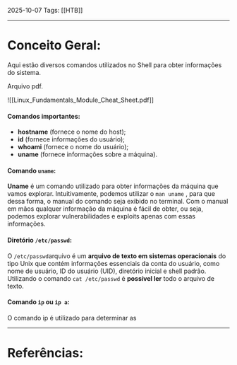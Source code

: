 2025-10-07
Tags: [[HTB]]

----
# Conceito Geral:

Aqui estão diversos comandos utilizados no Shell para obter informações do sistema.

Arquivo pdf.


![[Linux_Fundamentals_Module_Cheat_Sheet.pdf]]

#### Comandos importantes:

- **hostname** (fornece o nome do host);
- **id** (fornece informações do usuário);
- **whoami** (fornece o nome do usuário);
- **uname** (fornece informações sobre a máquina).
#### Comando ``uname``:

**Uname** é um comando utilizado para obter informações da máquina que vamos explorar. Intuitivamente, podemos utilizar o ``man uname`` , para que dessa forma, o manual do comando seja exibido no terminal. Com o manual em mãos qualquer informação da máquina é fácil de obter, ou seja, podemos explorar vulnerabilidades e exploits apenas com essas informações.

#### Diretório ``/etc/passwd``:

O `/etc/passwd`arquivo é um **arquivo de texto em sistemas operacionais** do tipo Unix que contém informações essenciais da conta do usuário, como nome de usuário, ID do usuário (UID), diretório inicial e shell padrão. Utilizando o comando ``cat /etc/passwd`` é **possível ler** todo o arquivo de texto.

#### Comando ``ip`` ou ``ip a``:

O comando ip é utilizado para determinar as 


-----
# Referências:

